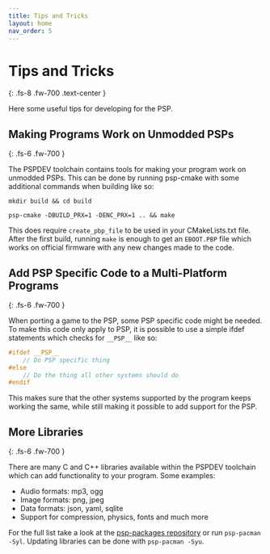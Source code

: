 ```yaml
---
title: Tips and Tricks
layout: home
nav_order: 5
---
```


# Tips and Tricks
{: .fs-8 .fw-700 .text-center }

Here some useful tips for developing for the PSP.

## Making Programs Work on Unmodded PSPs
{: .fs-6 .fw-700 }

The PSPDEV toolchain contains tools for making your program work on unmodded PSPs. This can be done by running psp-cmake with some additional commands when building like so:

```shell
mkdir build && cd build
```

```shell
psp-cmake -DBUILD_PRX=1 -DENC_PRX=1 .. && make
```


This does require `create_pbp_file` to be used in your CMakeLists.txt file. After the first build, running `make` is enough to get an `EBOOT.PBP` file which works on official firmware with any new changes made to the code.

## Add PSP Specific Code to a Multi-Platform Programs
{: .fs-6 .fw-700 }

When porting a game to the PSP, some PSP specific code might be needed. To make this code only apply to PSP, it is possible to use a simple ifdef statements which checks for `__PSP__` like so:
 
```c
#ifdef __PSP__
    // Do PSP specific thing
#else
    // Do the thing all other systems should do
#endif
```

This makes sure that the other systems supported by the program keeps working the same, while still making it possible to add support for the PSP.

## More Libraries
{: .fs-6 .fw-700 }

There are many C and C++ libraries available within the PSPDEV toolchain which can add functionality to your program. Some examples:

- Audio formats: mp3, ogg
- Image formats: png, jpeg
- Data formats: json, yaml, sqlite
- Support for compression, physics, fonts and much more


For the full list take a look at the [psp-packages repository](https://github.com/pspdev/psp-packages) or run `psp-pacman -Syl`. Updating libraries can be done with `psp-pacman -Syu`.
